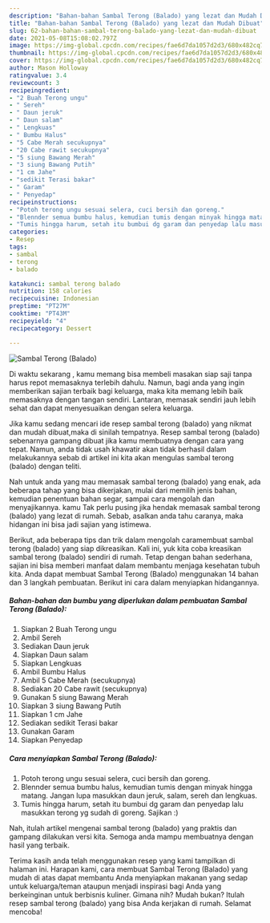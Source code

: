 ```yaml
---
description: "Bahan-bahan Sambal Terong (Balado) yang lezat dan Mudah Dibuat"
title: "Bahan-bahan Sambal Terong (Balado) yang lezat dan Mudah Dibuat"
slug: 62-bahan-bahan-sambal-terong-balado-yang-lezat-dan-mudah-dibuat
date: 2021-05-08T15:08:02.797Z
image: https://img-global.cpcdn.com/recipes/fae6d7da1057d2d3/680x482cq70/sambal-terong-balado-foto-resep-utama.jpg
thumbnail: https://img-global.cpcdn.com/recipes/fae6d7da1057d2d3/680x482cq70/sambal-terong-balado-foto-resep-utama.jpg
cover: https://img-global.cpcdn.com/recipes/fae6d7da1057d2d3/680x482cq70/sambal-terong-balado-foto-resep-utama.jpg
author: Mason Holloway
ratingvalue: 3.4
reviewcount: 3
recipeingredient:
- "2 Buah Terong ungu"
- " Sereh"
- " Daun jeruk"
- " Daun salam"
- " Lengkuas"
- " Bumbu Halus"
- "5 Cabe Merah secukupnya"
- "20 Cabe rawit secukupnya"
- "5 siung Bawang Merah"
- "3 siung Bawang Putih"
- "1 cm Jahe"
- "sedikit Terasi bakar"
- " Garam"
- " Penyedap"
recipeinstructions:
- "Potoh terong ungu sesuai selera, cuci bersih dan goreng."
- "Blennder semua bumbu halus, kemudian tumis dengan minyak hingga matang. Jangan lupa masukkan daun jeruk, salam, sereh dan lengkuas."
- "Tumis hingga harum, setah itu bumbui dg garam dan penyedap lalu masukkan terong yg sudah di goreng. Sajikan :)"
categories:
- Resep
tags:
- sambal
- terong
- balado

katakunci: sambal terong balado 
nutrition: 158 calories
recipecuisine: Indonesian
preptime: "PT27M"
cooktime: "PT43M"
recipeyield: "4"
recipecategory: Dessert

---
```



![Sambal Terong (Balado)](https://img-global.cpcdn.com/recipes/fae6d7da1057d2d3/680x482cq70/sambal-terong-balado-foto-resep-utama.jpg)

Di waktu  sekarang , kamu memang bisa membeli masakan siap saji tanpa harus repot memasaknya terlebih dahulu. Namun, bagi anda yang ingin memberikan sajian terbaik bagi keluarga, maka kita memang lebih baik memasaknya dengan tangan sendiri. Lantaran, memasak sendiri jauh lebih sehat dan dapat menyesuaikan dengan selera keluarga.

Jika kamu sedang mencari ide resep sambal terong (balado) yang nikmat dan mudah dibuat,maka di sinilah tempatnya. Resep sambal terong (balado)  sebenarnya gampang dibuat jika kamu membuatnya dengan cara yang tepat. Namun, anda tidak usah khawatir akan tidak berhasil dalam melakukannya 
sebab di artikel ini kita akan mengulas sambal terong (balado) dengan teliti.  



Nah untuk anda yang mau memasak sambal terong (balado) yang enak, ada beberapa tahap yang bisa dikerjakan, mulai dari memilih jenis bahan, kemudian penentuan bahan segar, sampai cara mengolah dan menyajikannya. kamu Tak perlu pusing jika hendak memasak sambal terong (balado) yang lezat di rumah. Sebab, asalkan anda  tahu caranya, maka hidangan ini bisa jadi sajian yang istimewa.

Berikut, ada beberapa tips dan trik dalam mengolah caramembuat sambal terong (balado) yang siap dikreasikan. Kali ini, yuk kita coba kreasikan sambal terong (balado) sendiri di rumah. Tetap dengan bahan sederhana, sajian ini bisa memberi manfaat dalam membantu menjaga kesehatan tubuh kita. Anda dapat membuat Sambal Terong (Balado) menggunakan 14 bahan dan 3 langkah pembuatan. Berikut ini cara dalam menyiapkan hidangannya.

<!--inarticleads1-->

##### Bahan-bahan dan bumbu yang diperlukan dalam pembuatan Sambal Terong (Balado):

1. Siapkan 2 Buah Terong ungu
1. Ambil  Sereh
1. Sediakan  Daun jeruk
1. Siapkan  Daun salam
1. Siapkan  Lengkuas
1. Ambil  Bumbu Halus
1. Ambil 5 Cabe Merah (secukupnya)
1. Sediakan 20 Cabe rawit (secukupnya)
1. Gunakan 5 siung Bawang Merah
1. Siapkan 3 siung Bawang Putih
1. Siapkan 1 cm Jahe
1. Sediakan sedikit Terasi bakar
1. Gunakan  Garam
1. Siapkan  Penyedap




<!--inarticleads2-->

##### Cara menyiapkan Sambal Terong (Balado):

1. Potoh terong ungu sesuai selera, cuci bersih dan goreng.
1. Blennder semua bumbu halus, kemudian tumis dengan minyak hingga matang. Jangan lupa masukkan daun jeruk, salam, sereh dan lengkuas.
1. Tumis hingga harum, setah itu bumbui dg garam dan penyedap lalu masukkan terong yg sudah di goreng. Sajikan :)




Nah, itulah artikel mengenai  sambal terong (balado)  yang praktis dan gampang dilakukan versi kita. Semoga anda mampu membuatnya dengan hasil yang terbaik. 

Terima kasih anda telah menggunakan resep yang kami tampilkan di halaman ini. Harapan kami, cara membuat  Sambal Terong (Balado) yang mudah di atas dapat membantu Anda menyiapkan makanan yang sedap untuk keluarga/teman ataupun menjadi inspirasi bagi Anda yang berkeinginan untuk berbisnis kuliner. Gimana nih? Mudah bukan? Itulah resep sambal terong (balado) yang bisa Anda kerjakan di rumah. Selamat mencoba!

